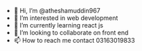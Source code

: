- 👋 Hi, I’m @atheshamuddin967
- 👀 I’m interested in web development
- 🌱 I’m currently learning react js
- 💞️ I’m looking to collaborate on front end 
- 📫 How to reach me contact 03163019833

<!---
atheshamuddin967/atheshamuddin967 is a ✨ special ✨ repository because its `README.md` (this file) appears on your GitHub profile.
You can click the Preview link to take a look at your changes.
--->
